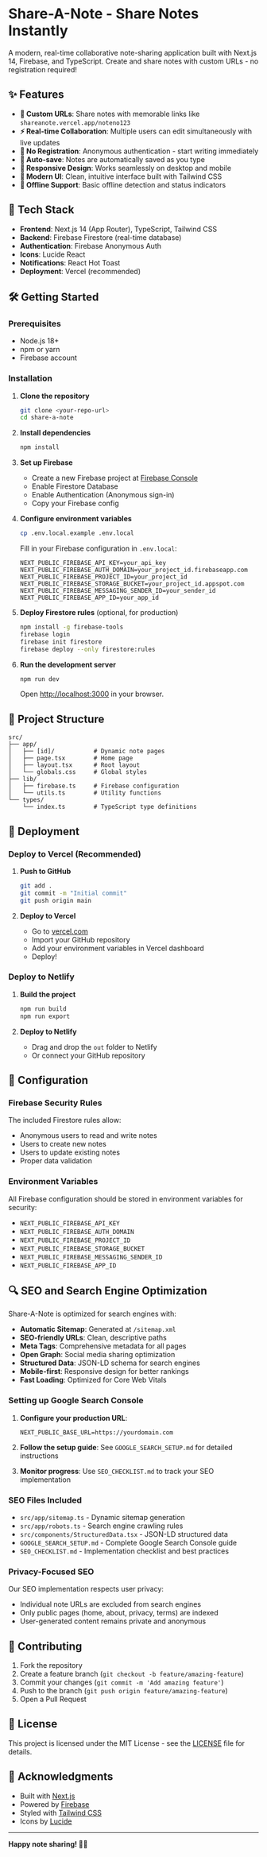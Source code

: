 # Share-A-Note - Share Notes Instantly

A modern, real-time collaborative note-sharing application built with Next.js 14, Firebase, and TypeScript. Create and share notes with custom URLs - no registration required!

## ✨ Features

- **🔗 Custom URLs**: Share notes with memorable links like `shareanote.vercel.app/noteno123`
- **⚡ Real-time Collaboration**: Multiple users can edit simultaneously with live updates
- **🚫 No Registration**: Anonymous authentication - start writing immediately
- **💾 Auto-save**: Notes are automatically saved as you type
- **📱 Responsive Design**: Works seamlessly on desktop and mobile
- **🎨 Modern UI**: Clean, intuitive interface built with Tailwind CSS
- **🔄 Offline Support**: Basic offline detection and status indicators

## 🚀 Tech Stack

- **Frontend**: Next.js 14 (App Router), TypeScript, Tailwind CSS
- **Backend**: Firebase Firestore (real-time database)
- **Authentication**: Firebase Anonymous Auth
- **Icons**: Lucide React
- **Notifications**: React Hot Toast
- **Deployment**: Vercel (recommended)

## 🛠️ Getting Started

### Prerequisites

- Node.js 18+ 
- npm or yarn
- Firebase account

### Installation

1. **Clone the repository**
   ```bash
   git clone <your-repo-url>
   cd share-a-note
   ```

2. **Install dependencies**
   ```bash
   npm install
   ```

3. **Set up Firebase**
   - Create a new Firebase project at [Firebase Console](https://console.firebase.google.com)
   - Enable Firestore Database
   - Enable Authentication (Anonymous sign-in)
   - Copy your Firebase config

4. **Configure environment variables**
   ```bash
   cp .env.local.example .env.local
   ```
   
   Fill in your Firebase configuration in `.env.local`:
   ```env
   NEXT_PUBLIC_FIREBASE_API_KEY=your_api_key
   NEXT_PUBLIC_FIREBASE_AUTH_DOMAIN=your_project_id.firebaseapp.com
   NEXT_PUBLIC_FIREBASE_PROJECT_ID=your_project_id
   NEXT_PUBLIC_FIREBASE_STORAGE_BUCKET=your_project_id.appspot.com
   NEXT_PUBLIC_FIREBASE_MESSAGING_SENDER_ID=your_sender_id
   NEXT_PUBLIC_FIREBASE_APP_ID=your_app_id
   ```

5. **Deploy Firestore rules** (optional, for production)
   ```bash
   npm install -g firebase-tools
   firebase login
   firebase init firestore
   firebase deploy --only firestore:rules
   ```

6. **Run the development server**
   ```bash
   npm run dev
   ```

   Open [http://localhost:3000](http://localhost:3000) in your browser.

## 📁 Project Structure

```
src/
├── app/
│   ├── [id]/           # Dynamic note pages
│   ├── page.tsx        # Home page
│   ├── layout.tsx      # Root layout
│   └── globals.css     # Global styles
├── lib/
│   ├── firebase.ts     # Firebase configuration
│   └── utils.ts        # Utility functions
└── types/
    └── index.ts        # TypeScript type definitions
```

## 🚀 Deployment

### Deploy to Vercel (Recommended)

1. **Push to GitHub**
   ```bash
   git add .
   git commit -m "Initial commit"
   git push origin main
   ```

2. **Deploy to Vercel**
   - Go to [vercel.com](https://vercel.com)
   - Import your GitHub repository
   - Add your environment variables in Vercel dashboard
   - Deploy!

### Deploy to Netlify

1. **Build the project**
   ```bash
   npm run build
   npm run export
   ```

2. **Deploy to Netlify**
   - Drag and drop the `out` folder to Netlify
   - Or connect your GitHub repository

## 🔧 Configuration

### Firebase Security Rules

The included Firestore rules allow:
- Anonymous users to read and write notes
- Users to create new notes
- Users to update existing notes
- Proper data validation

### Environment Variables

All Firebase configuration should be stored in environment variables for security:

- `NEXT_PUBLIC_FIREBASE_API_KEY`
- `NEXT_PUBLIC_FIREBASE_AUTH_DOMAIN`
- `NEXT_PUBLIC_FIREBASE_PROJECT_ID`
- `NEXT_PUBLIC_FIREBASE_STORAGE_BUCKET`
- `NEXT_PUBLIC_FIREBASE_MESSAGING_SENDER_ID`
- `NEXT_PUBLIC_FIREBASE_APP_ID`

## 🔍 SEO and Search Engine Optimization

Share-A-Note is optimized for search engines with:

- **Automatic Sitemap**: Generated at `/sitemap.xml`
- **SEO-friendly URLs**: Clean, descriptive paths
- **Meta Tags**: Comprehensive metadata for all pages
- **Open Graph**: Social media sharing optimization
- **Structured Data**: JSON-LD schema for search engines
- **Mobile-first**: Responsive design for better rankings
- **Fast Loading**: Optimized for Core Web Vitals

### Setting up Google Search Console

1. **Configure your production URL**:
   ```env
   NEXT_PUBLIC_BASE_URL=https://yourdomain.com
   ```

2. **Follow the setup guide**: See `GOOGLE_SEARCH_SETUP.md` for detailed instructions

3. **Monitor progress**: Use `SEO_CHECKLIST.md` to track your SEO implementation

### SEO Files Included

- `src/app/sitemap.ts` - Dynamic sitemap generation
- `src/app/robots.ts` - Search engine crawling rules
- `src/components/StructuredData.tsx` - JSON-LD structured data
- `GOOGLE_SEARCH_SETUP.md` - Complete Google Search Console guide
- `SEO_CHECKLIST.md` - Implementation checklist and best practices

### Privacy-Focused SEO

Our SEO implementation respects user privacy:
- Individual note URLs are excluded from search engines
- Only public pages (home, about, privacy, terms) are indexed
- User-generated content remains private and anonymous

## 🤝 Contributing

1. Fork the repository
2. Create a feature branch (`git checkout -b feature/amazing-feature`)
3. Commit your changes (`git commit -m 'Add amazing feature'`)
4. Push to the branch (`git push origin feature/amazing-feature`)
5. Open a Pull Request

## 📄 License

This project is licensed under the MIT License - see the [LICENSE](LICENSE) file for details.

## 🙏 Acknowledgments

- Built with [Next.js](https://nextjs.org/)
- Powered by [Firebase](https://firebase.google.com/)
- Styled with [Tailwind CSS](https://tailwindcss.com/)
- Icons by [Lucide](https://lucide.dev/)

---

**Happy note sharing! 📝✨**
